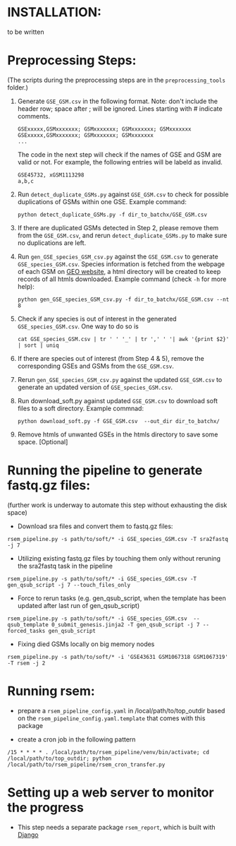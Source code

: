 # INSTALLATION:

to be written


# Preprocessing Steps:

(The scripts during the preprocessing steps are in the `preprocessing_tools `folder.)

1. Generate `GSE_GSM.csv` in the following format. Note: don't include the
header row; space after ; will be ignored. Lines starting with # indicate comments.

	```
	GSExxxxx,GSMxxxxxxx; GSMxxxxxxx; GSMxxxxxxx; GSMxxxxxxx
	GSExxxxx,GSMxxxxxxx; GSMxxxxxxx; GSMxxxxxxx
	...
	```
	The code in the next step will check if the names of GSE and GSM are valid
	or not. For example, the following entries will be labeld as invalid.
	```
	GSE45732, xGSM1113298
	a,b,c
	```

2. Run `detect_duplicate_GSMs.py` against `GSE_GSM.csv` to check for possible
duplications of GSMs within one GSE. Example command:

	```
	python detect_duplicate_GSMs.py -f dir_to_batchx/GSE_GSM.csv
	```

3. If there are duplicated GSMs detected in Step 2, please remove them from the
`GSE_GSM.csv`, and rerun `detect_duplicate_GSMs.py` to make sure no
duplications are left.

4. Run `gen_GSE_species_GSM_csv.py` against the `GSE_GSM.csv` to generate
`GSE_species_GSM.csv`. Species
information is fetched from the webpage of each GSM on
[GEO website](http://www.ncbi.nlm.nih.gov/geo/ "GEO website"), a html directory
will be created to keep records of all htmls downloaded. Example command (check
`-h` for more help):

	```
	python gen_GSE_species_GSM_csv.py -f dir_to_batchx/GSE_GSM.csv --nt 8
	```

5. Check if any species is out of interest in the generated
`GSE_species_GSM.csv`. One way to do so is

   ```
   cat GSE_species_GSM.csv | tr ' ' '_' | tr ',' ' '| awk '{print $2}' | sort | uniq
   ```
		
7. If there are species out of interest (from Step 4 & 5), remove the
corresponding GSEs and GSMs from the `GSE_GSM.csv`.

8. Rerun `gen_GSE_species_GSM_csv.py` against the updated `GSE_GSM.csv` to
generate an updated version of `GSE_species_GSM.csv`.

9. Run download_soft.py against updated `GSE_GSM.csv` to download soft
files to a soft directory. Example commnad:

	```python download_soft.py -f GSE_GSM.csv  --out_dir dir_to_batchx/```
			
10. Remove htmls of unwanted GSEs in the htmls directory to save some
space. [Optional]
			
# Running the pipeline to generate fastq.gz files:

(further work is underway to automate this step without exhausting the disk space)

* Download sra files and convert them to fastq.gz files:

```
rsem_pipeline.py -s path/to/soft/* -i GSE_species_GSM.csv -T sra2fastq  -j 7
```

* Utilizing existing fastq.gz files by touching them only without reruning the sra2fastq task in the pipeline

```
rsem_pipeline.py -s path/to/soft/* -i GSE_species_GSM.csv -T gen_qsub_script -j 7 --touch_files_only
```

* Force to rerun tasks (e.g. gen_qsub_script, when the template has been updated after last run of gen_qsub_script)

```
rsem_pipeline.py -s path/to/soft/* -i GSE_species_GSM.csv  --qsub_template 0_submit_genesis.jinja2 -T gen_qsub_script -j 7 --forced_tasks gen_qsub_script 
```

* Fixing died GSMs locally on big memory nodes

```
rsem_pipeline.py -s path/to/soft/* -i 'GSE43631 GSM1067318 GSM1067319' -T rsem -j 2
```

# Running rsem:

* prepare a `rsem_pipeline_config.yaml`  in /local/path/to/top_outdir based on the `rsem_pipeline_config.yaml.template` that comes with this package

* create a cron job in the following pattern
```
/15 * * * * . /local/path/to/rsem_pipeline/venv/bin/activate; cd /local/path/to/top_outdir; python /local/path/to/rsem_pipeline/rsem_cron_transfer.py
```

# Setting up a web server to monitor the progress

* This step needs a separate package `rsem_report`, which is built with [Django](https://www.djangoproject.com/ "Django")
